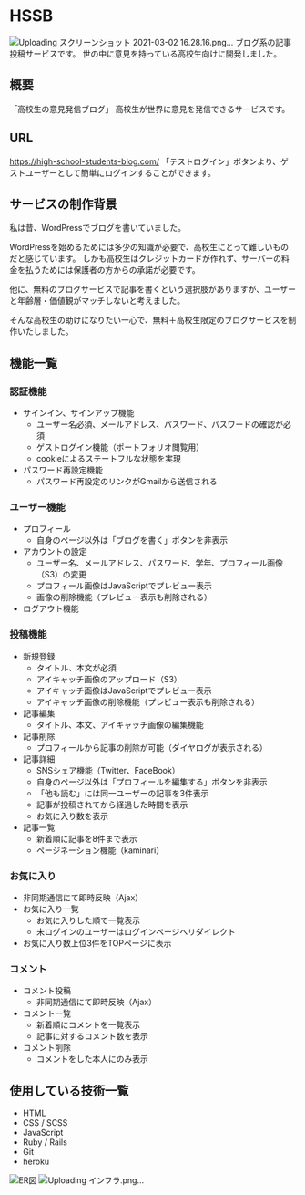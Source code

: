 # HSSB

![Uploading スクリーンショット 2021-03-02 16.28.16.png…]()
ブログ系の記事投稿サービスです。
世の中に意見を持っている高校生向けに開発しました。

## 概要

「高校生の意見発信ブログ」
高校生が世界に意見を発信できるサービスです。

## URL

https://high-school-students-blog.com/
「テストログイン」ボタンより、ゲストユーザーとして簡単にログインすることができます。

## サービスの制作背景

私は昔、WordPressでブログを書いていました。

WordPressを始めるためには多少の知識が必要で、高校生にとって難しいものだと感じています。
しかも高校生はクレジットカードが作れず、サーバーの料金を払うためには保護者の方からの承諾が必要です。

他に、無料のブログサービスで記事を書くという選択肢がありますが、ユーザーと年齢層・価値観がマッチしないと考えました。

そんな高校生の助けになりたい一心で、無料＋高校生限定のブログサービスを制作いたしました。

## 機能一覧

### 認証機能

- サインイン、サインアップ機能
  - ユーザー名必須、メールアドレス、パスワード、パスワードの確認が必須
  - ゲストログイン機能（ポートフォリオ閲覧用）
  - cookieによるステートフルな状態を実現
- パスワード再設定機能
  - パスワード再設定のリンクがGmailから送信される

### ユーザー機能

- プロフィール
  - 自身のページ以外は「ブログを書く」ボタンを非表示
- アカウントの設定
  - ユーザー名、メールアドレス、パスワード、学年、プロフィール画像（S3）の変更
  - プロフィール画像はJavaScriptでプレビュー表示
  - 画像の削除機能（プレビュー表示も削除される）
- ログアウト機能

### 投稿機能

- 新規登録
  - タイトル、本文が必須
  - アイキャッチ画像のアップロード（S3）
  - アイキャッチ画像はJavaScriptでプレビュー表示
  - アイキャッチ画像の削除機能（プレビュー表示も削除される）
- 記事編集
  - タイトル、本文、アイキャッチ画像の編集機能
- 記事削除
  - プロフィールから記事の削除が可能（ダイヤログが表示される）
- 記事詳細
  - SNSシェア機能（Twitter、FaceBook）
  - 自身のページ以外は「プロフィールを編集する」ボタンを非表示
  - 「他も読む」には同一ユーザーの記事を3件表示
  - 記事が投稿されてから経過した時間を表示
  - お気に入り数を表示
- 記事一覧
  - 新着順に記事を8件まで表示
  - ページネーション機能（kaminari）

### お気に入り

- 非同期通信にて即時反映（Ajax）
- お気に入り一覧
  - お気に入りした順で一覧表示
  - 未ログインのユーザーはログインページへリダイレクト
- お気に入り数上位3件をTOPページに表示

### コメント

- コメント投稿
  - 非同期通信にて即時反映（Ajax）
- コメント一覧
  - 新着順にコメントを一覧表示
  - 記事に対するコメント数を表示
- コメント削除
  - コメントをした本人にのみ表示



## 使用している技術一覧

- HTML
- CSS / SCSS
- JavaScript
- Ruby / Rails
- Git
- heroku

![ER図](https://user-images.githubusercontent.com/74098518/109613456-84d66d00-7b74-11eb-906f-a737abac17e9.png)
![Uploading インフラ.png…]()